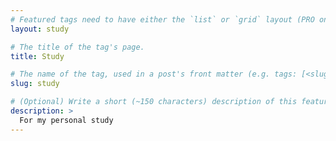 ```yaml
---
# Featured tags need to have either the `list` or `grid` layout (PRO only).
layout: study

# The title of the tag's page.
title: Study

# The name of the tag, used in a post's front matter (e.g. tags: [<slug>]).
slug: study

# (Optional) Write a short (~150 characters) description of this featured tag.
description: >
  For my personal study
---
```

